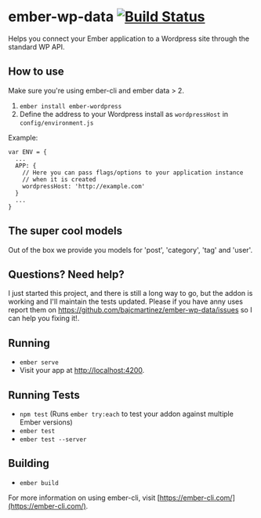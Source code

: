 # ember-wp-data [![Build Status](https://travis-ci.org/bajcmartinez/ember-wp-data.svg?branch=master)](https://travis-ci.org/bajcmartinez/ember-wp-data)

Helps you connect your Ember application to a Wordpress site through the standard WP API.

## How to use

Make sure you're using ember-cli and ember data > 2.

1. `ember install ember-wordpress`
2. Define the address to your Wordpress install as `wordpressHost` in `config/environment.js`

Example:

```
var ENV = {
  ...
  APP: {
    // Here you can pass flags/options to your application instance
    // when it is created
    wordpressHost: 'http://example.com'
  }
  ...
}
```
## The super cool models

Out of the box we provide you models for 'post', 'category', 'tag' and 'user'.

## Questions? Need help?

I just started this project, and there is still a long way to go, but the addon is working and I'll maintain the tests updated. Please if you have anny uses report them on https://github.com/bajcmartinez/ember-wp-data/issues so I can help you fixing it!.

## Running

* `ember serve`
* Visit your app at [http://localhost:4200](http://localhost:4200).

## Running Tests

* `npm test` (Runs `ember try:each` to test your addon against multiple Ember versions)
* `ember test`
* `ember test --server`

## Building

* `ember build`

For more information on using ember-cli, visit [https://ember-cli.com/](https://ember-cli.com/).
